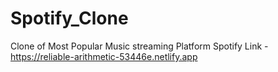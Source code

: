 # Spotify_Clone
Clone of Most Popular Music streaming Platform Spotify
Link - https://reliable-arithmetic-53446e.netlify.app

